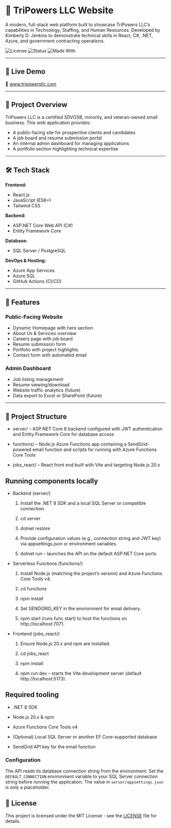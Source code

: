 # 🧩 TriPowers LLC Website

A modern, full-stack web platform built to showcase TriPowers LLC’s capabilities in Technology, Staffing, and Human Resources. Developed by Kimberly D. Jenkins to demonstrate technical skills in React, C#, .NET, Azure, and government contracting operations.

![License](https://img.shields.io/badge/license-MIT-blue.svg)
![Status](https://img.shields.io/badge/status-in%20progress-yellow.svg)
![Made With](https://img.shields.io/badge/made%20with-React-blue)

---

## 🚀 Live Demo

🔗 www.tripowersllc.com

---

## 📌 Project Overview

TriPowers LLC is a certified SDVOSB, minority, and veteran-owned small business. This web application provides:
- A public-facing site for prospective clients and candidates
- A job board and resume submission portal
- An internal admin dashboard for managing applications
- A portfolio section highlighting technical expertise

---

## 🛠️ Tech Stack

**Frontend:**
- React.js
- JavaScript (ES6+)
- Tailwind CSS

**Backend:**
- ASP.NET Core Web API (C#)
- Entity Framework Core

**Database:**
- SQL Server / PostgreSQL

**DevOps & Hosting:**
- Azure App Services
- Azure SQL
- GitHub Actions (CI/CD)

---

## 🧱 Features

### Public-Facing Website
- Dynamic Homepage with hero section
- About Us & Services overview
- Careers page with job board
- Resume submission form
- Portfolio with project highlights
- Contact form with automated email

### Admin Dashboard
- Job listing management
- Resume viewing/download
- Website traffic analytics (future)
- Data export to Excel or SharePoint (future)

---

## 📁 Project Structure

- server/ – ASP.NET Core 8 backend configured with JWT authentication and Entity Framework Core for database access

- functions/ – Node.js Azure Functions app containing a SendGrid-powered email function and scripts for running with Azure Functions Core Tools

- jobs_react/ – React front end built with Vite and targeting Node.js 20.x

## Running components locally

- Backend (server/)

    1. Install the .NET 8 SDK and a local SQL Server or compatible connection.

    2. cd server

    3. dotnet restore

    4. Provide configuration values (e.g., connection string and JWT key) via appsettings.json or environment variables.

    5. dotnet run – launches the API on the default ASP.NET Core ports.

- Serverless Functions (functions/)

    1. Install Node.js (matching the project’s version) and Azure Functions Core Tools v4.

    2. cd functions

    3. npm install

    4. Set SENDGRID_KEY in the environment for email delivery.

    5. npm start (runs func start) to host the functions on http://localhost:7071.

- Frontend (jobs_react/)

    1. Ensure Node.js 20.x and npm are installed.

    2. cd jobs_react

    3. npm install

    4. npm run dev – starts the Vite development server (default http://localhost:5173).

## Required tooling

- .NET 8 SDK

- Node.js 20.x & npm

- Azure Functions Core Tools v4

- (Optional) Local SQL Server or another EF Core–supported database

- SendGrid API key for the email function

### Configuration

The API reads its database connection string from the environment. Set the
`DEFAULT_CONNECTION` environment variable to your SQL Server connection string
before running the application. The value in `server/appsettings.json` is only a placeholder.

## 📜 License

This project is licensed under the MIT License - see the [LICENSE](LICENSE) file for details.